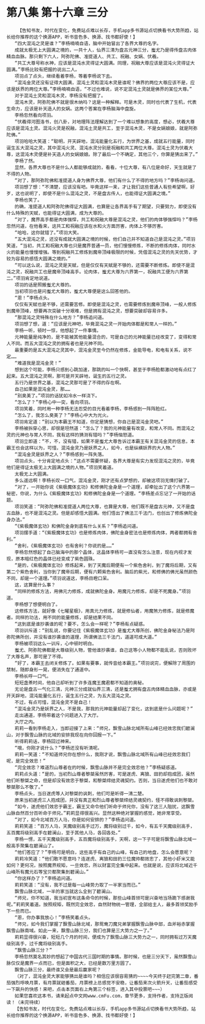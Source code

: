 # 第八集 第十六章 三分
        【告知书友，时代在变化，免费站点难以长存，手机app多书源站点切换看书大势所趋，站长给你推荐的这个换源APP，听书音色多、换源、找书都好使！】
       “四大混沌之灵是谁？”李杨喃喃自语，脑中开始冒出了各界大尊的名字。
       成就太极无上大圆满之境的，一共十人，仙界三清为盘古元神三分，蚩尤乃是得传盘古肉体精血血脉。那只剩下六人，阿弥陀佛、准提道人、共工、祝融、女娲、伏羲。
       “共工大尊号称水神，应该是混沌水灵得证大圆满。同理，祝融大尊应该是混沌火灵得证大圆满。”李杨比较有把握的说出二人。
       项羽点了点头，继续看着李杨，等着李杨说下去。
       “混沌金灵还没有证得大圆满，混沌土灵和混沌木灵是谁呢？佛界的两位大尊应该不是，应该是妖界的两位大尊。”李杨喃喃自语，“不过也难说，说不定混沌土灵就是佛界的某位大尊。”
       对于混沌土灵和混沌木灵，李杨没有把握了。
       混沌木灵，阿弥陀佛不就是很木纳吗？这是一种解释。可是木灵，同时也代表了生机，代表生命力，应该是补天造人的女娲。这两个答案在李杨脑海中盘旋。
       李杨忽然看向项羽。
       “伏羲得河图洛书，创八卦，对地理阵法理解达到了一个难以想象的高度，想必，伏羲大尊应该是混沌土灵。混沌火灵是祝融，混沌土灵是共工，至于混沌木灵，不是女娲娘娘，就是阿弥陀佛。”
       项羽哈哈大笑道：“聪明，开天辟地，混沌能量化五行，为世界之基，成就五行能量，同时诞生五大混沌之灵，其中混沌火灵、混沌水灵分别是祝融和共工两位大尊。混沌土灵为伏羲大尊，这混沌木灵便是补天造人的女娲娘娘。除了最后一个不确定，其他三个，你算是猜出来了。”
       李杨了然。
       显然，各界大尊也不是什么人都能够成就的，看看，十位大尊，有八位是命好，天生就是了不得的人物。
       “对了，那阿弥陀佛和准提道人身为佛界大尊，他们有什么了不得的地方吗？”李杨询问道。
       项羽想了想：“不清楚，应该没有吧。毕竟这样一来，才让我们这些普通人有些希望啊，好歹，这也说明了，即使不是什么混沌之灵，不是盘古传人，也能得证大圆满之境。”
       李杨也笑了。
       的确，准提道人和阿弥陀佛得证大圆满，也算是让各界高手有了期望，只要努力，即使没有什么特殊的天赋，也能得证大圆满，成为大尊的。
       “对了，魔界高手都是肉体强悍，共工和祝融大尊是混沌之灵，他们的肉体够强悍吗？”李杨忽然问道，在他看来，这共工和祝融应该在水和火方面厉害，肉体上不够厉害。
       “哈哈，这你就错了。”项羽大笑。
       “五大混沌之灵，还没有成就大圆满之境的时候，他们自己并不知道自己是混沌之灵。”项羽笑道，“当初，共工和祝融大尊也只是魔界普通一员，他们慢慢修炼，不断的修炼肉体，同时水火的能量也慢慢增强。等到祝融共工修炼到魔帝顶峰极限的时候，凭借混沌之灵的先天优势，才较为容易的感悟大圆满之境的。”
       “可以这么说，混沌之灵是天赋，但是仅仅有天赋是不够的，还需要不断修炼。即使不是混沌之灵，祝融共工也是魔帝顶峰高手。论肉体，蚩尤大尊为六界第一，祝融共工便为六界第二。”项羽肯定地说道。
       项羽的话是照搬蚩尤大尊的。
       当初项羽也是问蚩尤大尊的，蚩尤大尊便是这么回答他的。
       “恩！”李杨点头。
       仅仅有天赋也是不够，还需要苦修。即使是混沌之灵，也需要修炼到魔帝顶峰，一般人修炼到魔帝顶峰，想要再次突破十分艰难，但是拥有混沌之灵，想要突破却容易许多。
       “那混沌之灵特殊在什么地方？”李杨追问道。
       项羽想了想，道：“应该是元神吧，毕竟混沌之灵一开始肉体都是和常人一样的。”
       李杨一听，顿时一惊，他想起了一件事情。
       元神能量是纯净的，是不能被其他能量混合的，可是自己的元神能量已经改变了，变得和常人不同。而五大混沌之灵的拥有者也是元神不同。
       最重要的是五大混沌之灵其中，混沌金灵至今仍然在修炼，金能导电，和电有关系，说不定……
       “难道我是混沌金灵！”
       想到这个可能，李杨只感到心跳加速，那跳的叫一个快啊，甚至于李杨脸都激动地有点红了起来。五大混沌之灵啊，那可是开天辟地，诞生的五行之灵。
       五行乃是世界之基，混沌之灵那可是了不得的存在啊。
       自己如果是混沌金灵，那……
       “别臭美了。”项羽的话犹如冷水一样浇下。
       “怎么了？”李杨心中一突，看向项羽。
       项羽笑着，同时用一种李杨无法忍受的目光看着李杨，李杨感到一阵阵脸红。
       “怎么了，我怎么臭美了？”李杨心中大为光火。
       项羽肯定道：“别以为本霸王不知道，你定是猜想，你自己是混沌金灵吧。”
       李杨被拆穿心思，却很是坦然道：“怎么了？我的元神能量有改变，和常人不同。而混沌之灵的元神也与常人不同，我有这样的猜测有错吗？”李杨恼怒道。
       项羽立即道：“不，不，没有错，如果不是蚩尤大尊告诉过本霸王有关混沌金灵的信息，本霸王也会这样以为，可惜，混沌金灵乃是妖界之人，如今，也是纵横妖界的大人物。”
       “混沌金灵是妖界之人？”李杨感到一阵失落。
       项羽点头，十分肯定地点头：“这点不需要怀疑，各界大尊是有实力发现混沌之灵的，毕竟他们是得证太极无上大圆满之境的人物。”项羽笑着道。
       太极无上大圆满。
       多么遥远啊！李杨长叹一口气，混沌金灵，刚才还有点梦想的，却被这项羽无情打破了。
       “对了，一开始你说《紫极魔体玄功》和修佛陀金身是一个道理，却牵扯出了这个六界第一秘密，你说，为什么《紫极魔体玄功》和修佛陀金身是一个道理。“李杨差点忘记了一开始的话题。
       项羽笑道：“阿弥陀佛和准提道人两位大尊，也算是大尊，他们既不是盘古元神，又不是盘古血脉，也不是混沌之灵。但是却感悟大圆满。他们悟出了佛法三千法门，也创出了修炼佛陀金身办法。”
       “《紫极魔体玄功》和佛陀金身到底有什么关系？”李杨追问道。
       项羽摆手道：“《紫极魔体玄功》也是修炼肉体，佛陀金身密法也是修炼肉体，两者都拥有舍利。”
       “舍利，《紫极魔体玄功》也有舍利？你说的是……”
       李杨忽然想起了自己脑海中的那个晶体，这晶体李杨可一直没有怎么注意，现在内视才发现，原本暗红色的晶体已经变成了紫色圆珠。
       “是的，《紫极魔体玄功》修炼起来，到了天魔后期便有一个紫色舍利，到了魔将后期，又有第二个紫色舍利，当你到了魔帝后期，便有六颗紫色舍利。脑后的紫光，和修佛的佛光虽然颜色不同，却是一个道理。”项羽说道这，李杨目瞪口呆。
       这，这算是什么事？
       “同样的修炼方法，用佛元力修炼，成就佛陀金身。用魔元力修炼，却是不死魔身。”项羽道。
       李杨想了想便明白了。
       这修炼方法，就好像《七曜星极》，用真元力修炼，就是修仙者，用魔煞力修炼，就是修魔者。同样的功法，用不同的能量修炼，却是结果不同。
       “这到底是谁抄袭谁的呢？要不，怎么会一样呢？”李杨有点疑惑。
       项羽训斥道：“别乱说，你要记住《紫极魔体玄功》是蚩尤大尊所创，佛陀金身秘法乃是阿弥陀佛所创，并没有谁抄袭谁的道理，所谓佛法三千法门，道道可成大道。”
       李杨被项羽这么一训斥，心中顿时明白。
       蚩尤、阿弥陀佛都是大尊级别人物，管他谁抄袭谁，自己这等小人物都不能乱说，否则败坏了大尊名声，那可是了不得。
       “好了，本霸王去闭关修炼了。如果有要事，就传音给本霸王。”项羽说完，便解除了周围的禁制，随即身形一晃，便消失在了通道中。
       李杨长呼一口气。
       短短盏茶时间，他自己却听到了许多连魔王魔君都不知道的奥秘。
       无论是盘古一气化三清，元神三分成就仙界三清，还是蚩尤拥有盘古肉体精血血脉，亦或是开天辟地，混沌能量化五行，诞生五行之灵，为五大混沌之灵。
       不过，有点可惜，混沌金灵不是自己！
       “混沌金灵乃是妖界之人，不是我，那我的元神能量却起了变化，这到底是什么问题呢？”
       走出通道，李杨带着这个问题进入了大厅。
       大厅之内。
       莉莉一看到李杨走入，当即迎接了上来：“师兄，飘雪山脉北域所有山峰已经效忠我们碧澜山，对于飘雪山脉的北域的安排我现在向你回报一下。”
       听得莉莉话，李杨回过神来。
       “哦，你刚才说什么？”李杨还没有听清呢。
       莉莉一笑道：“不知道师兄你在想什么，我刚才说，飘雪山脉北域所有山峰已经效忠我们呢，是完全效忠！”
       “完全效忠？难道烈山尊者在的时候，飘雪山脉并不是完全效忠他？”李杨疑惑道。
       莉莉点头道：“是的，当初烈山尊者黎桀虽然厉害，可是遂虎、离狼、田豹却抱成团，虽然他们听黎桀之命，但是却没有效忠于黎桀，和黎桀缔结灵魂契约。否则，当日遂虎他们也不敢对黎桀那么不敬了。”
       李杨点头，当日遂虎等人对黎桀的讽刺，他们可是听得一清二楚。
       原来当初遂虎三人抱成团，并没有真正和烈山尊者黎桀缔结灵魂契约，怪不得敢讽刺黎桀。
       “如今，遂虎他们效忠于霸王，霸王又命令他们听命于师兄你，没有了这三人阻扰，这飘雪山脉自然百分百听命于师兄。”莉莉显得很高兴。显然这种绝对掌握的感觉，她非常享受。
       “对了，如今北域百万人马，你是如何安排的？”李杨追问道。
       莉莉笑道：“百万人马，天魔级别高手过万，魔将级别过千，如今，有五千天魔级别高手，五百魔将级别高手在碧澜山，至于其他人马，各回各处。”
       李杨一愣，五千天魔级别高手，五百魔将级别高手，天啊，这一下子可是将飘雪山脉北域一般高手聚集在碧澜山了。
       “他们答应了？”李杨可是明白，这些高手有自己的山峰，有自己的地盘，怎么会愿意呢？
       莉莉冷笑道：“他们敢不愿意吗？连遂虎、离狼和田豹三位魔帅都效忠了，其他小虾米又能如何？更何况，按照魔界规矩，一旦效忠，所以财富完全集中起来。也就是说，应该将北域近千山峰所有魔元石等宝贝都聚集到碧澜山。”
       “你这样办了？”李杨追问道。
       莉莉笑道：“没有，我不过是每一山峰势力取了一半家当而已。”
       飘雪山脉北域，一半的家当就这么全到了碧澜山。
       “师兄，你不知道，我当初宣布这条命令的时候，那些山峰首领可是兴奋地当场跪下感谢我呢。”莉莉笑着道。按照规矩，既然完全效忠，自然财物统一管理，全部给主人，最多首领奖励手下一些而已。
       “恩，你办事我放心！”李杨笑着点头。
       “师兄，如今我们掌握了飘雪山脉北域，那鸳鸯刀魔兄弟掌握飘雪山脉中部，血斧裕赤掌握飘雪山脉南域。如此一来，飘雪山脉三分，我们也算是三大势力之一了。”
       莉莉显得很兴奋，短短几个月的时间，便成为了飘雪山脉三大势力之一，同时拥有过万天魔级别高手，过千魔将级别高手。
       “飘雪山脉三分？”
       李杨忽然莫名其妙的想起了中国古代三国时期的事情。那时候，也是三分天下，虽然飘雪山脉仅仅是魔界一点而已，但是面积之大，已经是数万里方圆了。
       飘雪山脉三分，最终谁又会是最后赢家呢？
       （对了，混沌金灵大家能够猜出是谁吗？相信应该很容易猜的~~~~今天终于赶完第二章，番茄强烈呼唤月票，有月票就砸番茄，月票榜上总感觉不安稳，让番茄来次火箭升天，让番茄感受一下飙升的快感！来吧，点击本页面右上角第三个标签，进入其中投票吧~~~）
       如果您喜欢这本书，请来起点中文网www.cmFu.com，章节更多，支持作者，支持正版阅读！（未完待续）
       【告知书友，时代在变化，免费站点难以长存，手机app多书源站点切换看书大势所趋，站长给你推荐的这个换源APP，听书音色多、换源、找书都好使！】